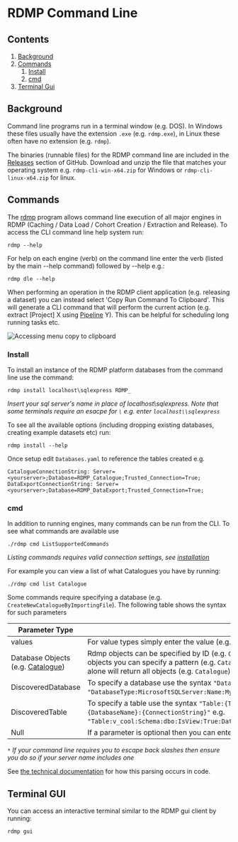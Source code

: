# RDMP Command Line

## Contents

1. [Background](#background)
2. [Commands](#commands)
    1. [Install](#install)
    2. [cmd](#cmd)
4. [Terminal Gui](#terminal-gui)


## Background

Command line programs run in a terminal window (e.g. DOS).  In Windows these files usually have the extension `.exe` (e.g. `rdmp.exe`), in Linux these often have no extension (e.g. `rdmp`).

The binaries (runnable files) for the RDMP command line are included in the [Releases](https://github.com/HicServices/RDMP/releases) section of GitHub.  Download and unzip the file that matches your operating system e.g. `rdmp-cli-win-x64.zip` for Windows or `rdmp-cli-linux-x64.zip` for linux.

## Commands

The [rdmp](./../../Tools/rdmp/) program allows command line execution of all major engines in RDMP (Caching / Data Load / Cohort Creation / Extraction and Release).  To access the CLI command line help system run:

```
rdmp --help
```

For help on each engine (verb) on the command line enter the verb (listed by the main --help command) followed by --help e.g.:

```
rdmp dle --help
```

When performing an operation in the RDMP client application (e.g. releasing a dataset) you can instead select 'Copy Run Command To Clipboard'.  This will generate a CLI command that will perform the current action (e.g. extract [Project] X using [Pipeline] Y).  This can be helpful for scheduling long running tasks etc.

![Accessing menu copy to clipboard](./Images/FAQ/CopyCommandToClipboard.png)

### Install

To install an instance of the RDMP platform databases from the command line use the command:

```
rdmp install localhost\sqlexpress RDMP_
```
*Insert your sql server's name in place of localhost\sqlexpress.  Note that some terminals require an esacpe for `\` e.g. enter `localhost\\sqlexpress`*

To see all the available options (including dropping existing databases, creating example datasets etc) run:

```
rdmp install --help
```

Once setup edit `Databases.yaml` to reference the tables created e.g.

```
CatalogueConnectionString: Server=<yourserver>;Database=RDMP_Catalogue;Trusted_Connection=True;
DataExportConnectionString: Server=<yourserver>;Database=RDMP_DataExport;Trusted_Connection=True;
```

### cmd

In addition to running engines, many commands can be run from the CLI.  To see what commands are available use

```
./rdmp cmd ListSupportedCommands
```
*Listing commands requires valid connection settings, see [installation](#install)*

For example you can view a list of what Catalogues you have by running:

```
./rdmp cmd list Catalogue
```

Some commands require specifying a database (e.g. `CreateNewCatalogueByImportingFile`).  The following table shows the syntax for such parameters

| Parameter Type | Syntax |
|----------|---------|
| values  | For value types simply enter the value (e.g. `8`).  If text has spaces then wrap it in double quotes e.g. `"My cool Catalogue"` |
| Database Objects (e.g. [Catalogue])         |  Rdmp objects can be specified by ID (e.g. `Catalogue:2`) or by name using wild cards (e.g. `Catalogue:*bioch*`).  If a command accepts multiple objects you can specify a pattern (e.g. `Catalogue:intern*` would match all Catalogues starting with the word "intern".  Entering the Type name alone will return all objects (e.g. `Catalogue`)|
| DiscoveredDatabase  | To specify a database use the syntax `"DatabaseType:{DatabaseType}:[Name:{DatabaseName}:]{ConnectionString}"` e.g.  `"DatabaseType:MicrosoftSQLServer:Name:MyDb:Server=localhost\sqlexpress;Trusted_Connection=True;"`*|
| DiscoveredTable | To specify a table use the syntax `"Table:{TableName}:[Schema:{SchemaIfAny}:][IsView:{True/False}]:DatabaseType:{DatabaseType}:Name:{DatabaseName}:{ConnectionString}"` e.g. `"Table:v_cool:Schema:dbo:IsView:True:DatabaseType:MicrosoftSQLServer:Name:MyDb:Server=localhost\sqlexpress;Trusted_Connection=True;"`*|
| Null | If a parameter is optional then you can enter the word `Null` to ignore it |

`*` *If your command line requires you to escape back slashes then ensure you do so if your server name includes one*


See [the technical documentation](../../Rdmp.Core/CommandLine/Runners/ExecuteCommandRunner.md) for how this parsing occurs in code.

## Terminal GUI

You can access an interactive terminal similar to the RDMP gui client by running:

```
rdmp gui
```

[Pipeline]: ./Glossary.md#Pipeline
[Catalogue]: ./Glossary.md#Catalogue